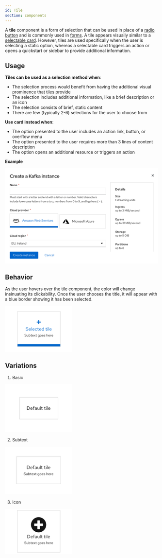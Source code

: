 ```yaml
---
id: Tile
section: components
---
```


A **tile** component is a form of selection that can be used in place of a [radio button](/components/radio) and is commonly used in [forms](/components/form). A tile appears visually similar to a [selectable card](https://www.patternfly.org/v4/components/card/). However, tiles are used specifically when the user is selecting a static option, whereas a selectable card triggers an action or opens a quickstart or sidebar to provide additional information. 



## Usage

**Tiles can be used as a selection method when**:
* The selection process would benefit from having the additional visual prominence that tiles provide
* The selection includes additional information, like a brief description or an icon 
* The selection consists of brief, static content 
* There are few (typically 2-6) selections for the user to choose from

**Use card instead when**:
* The option presented to the user includes an action link, button, or overflow menu
* The option presented to the user requires more than 3 lines of content description
*  The option opens an additional resource or triggers an action

**Example**

  <img src="./img/tileexample.png" alt="image of tile" width="1668" />

## Behavior

As the user hovers over the tile component, the color will change insinuating its clickability. Once the user chooses the title, it will appear with a blue border showing it has been selected. 

  <img src="./img/behavior.png" alt="behavior example" width="222" />

## Variations 

1. Basic

<img src="./img/default.png" alt= "default example" width="222" />

2. Subtext

<img src="./img/subtext.png" alt= "subtext example" width="222" />

3. Icon

<img src="./img/icon.png" alt= "icon example" width="222" />




